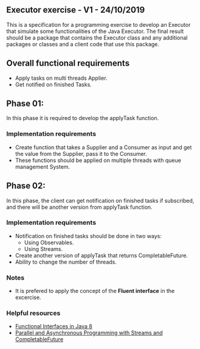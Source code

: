 
## Executor exercise - V1 - 24/10/2019
This is a specification for a programming exercise to develop an Executor that simulate some functionalities of the Java Executor. The final result should be a package that contains the Executor class and any additional packages or classes and a client code that use this package.
## Overall functional requirements
- Apply tasks on multi threads Applier.
- Get notified on finished Tasks.
## Phase 01:
In this phase it is required to develop the applyTask function.
### Implementation requirements
- Create function that takes a Supplier and a Consumer as input and get the value from the Supplier, pass it to the Consumer.
- These functions should be applied on multiple threads with queue management System.
## Phase 02:
In this phase, the client can get notification on finished tasks if subscribed, and there will be another version from applyTask function.
### Implementation requirements
- Notification on finished tasks should be done in two ways:
	- Using Observables.
	- Using Streams.
- Create another version of applyTask that returns CompletableFuture.
- Ability to change the number of threads.
### Notes
- It is prefered to apply the concept of the <b>Fluent interface</b> in the excercise.
### Helpful resources
- [Functional Interfaces in Java 8](https://www.baeldung.com/java-8-functional-interfaces)
- [Parallel and Asynchronous Programming with Streams and CompletableFuture](https://www.youtube.com/watch?v=0hQvWIdwnw4&t=10140s)